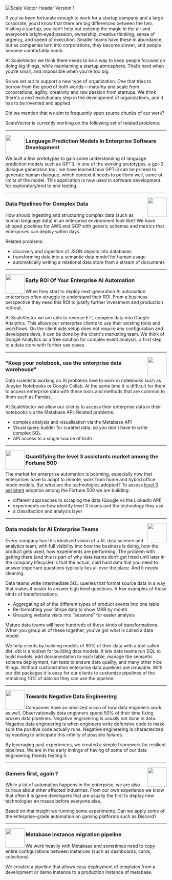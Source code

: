 ![Scale Vector Header Version 1](https://github.com/scale-vector/.github/blob/main/Scale-Vector-Web-Banner-2.jpg)
 
If you’ve been fortunate enough to work for a startup company and a large corporate, you’d know that there are big differences between the two. Visiting a startup, you can’t help but noticing the magic in the air and everyone’s bright-eyed passion, ownership, creative thinking, sense of urgency, and speed of execution. Smaller teams have these in abundance, but as companies turn into corporations, they become slower, and people become comfortably numb.

At ScaleVector we think there needs to be a way to keep people focused on doing big things, while maintaining a startup atmosphere. That’s hard when you’re small, and impossible when you’re too big.

So we set out to support a new type of organization. One that tries to borrow from the good of both worlds — maturity and scale from corporations; agility, creativity and raw passion from startups. We think there's a next evolutionary step in the development of organizations, and it has to be invented and applied.

Did we mention that we aim to frequently open source chunks of our work? 

ScaleVector is currently working on the following set of related problems:

 ---
 
 <p>
  <img width="60" align='left' src="https://github.com/scale-vector/.github/blob/main/circle-1.png">
</p>
 
### Language Prediction Models In Enterprise Software Development 

We built a few prototypes to gain some understanding of language prediction models such as GPT3. In one of the working prototypes, a gpt-3 dialogue generation tool, we have learned how GPT-3 can be primed to generate human dialogue, which context it needs to perform well, some of limits of the model.
This application is now used in software development for exploratory/end to end testing.

 ---
 
 <p>
  <img width="60" align='right' src="https://github.com/scale-vector/.github/blob/main/circle-2.png">
</p>
 
### Data Pipelines For Complex Data

How should ingesting and structuring complex data (such as human language data) in an enterprise environment look like? 
We have shipped pipelines for AWS and GCP with generic schemas and metrics that enterprises can deploy within days.

Related problems:
- discovery and ingestion of JSON objects into databases
- transforming data into a semantic data model for human usage
- automatically writing a relational data store from a stream of documents

 ---
 
 <p>
  <img width="60" align='left' src="https://github.com/scale-vector/.github/blob/main/circle-7.png">
</p>
 
### Early ROI Of Your Enterprise AI Automation

When they start to deploy next-genaration AI automation enterprises often struggle to understand their ROI. From a business perspective they need this ROI to justify further investment and production roll-out.

At ScaleVector we are able to reverse ETL complex data into Google Analytics. This allows our enterprise clients to use their existing tools and workflows. 
On the client side setup does not require any configuration and developers devs, it can be done by the client's marketing team. We think of Google Analytics as a free solution for complex event analysis, a first step to a data store with further use cases.
 
 ---
 
 <p>
  <img width="60" align='right' src="https://github.com/scale-vector/.github/blob/main/circle-8.png">
</p>
 
### "Keep your notebook, use the enterprise data warehouse"  

Data scientists working on AI problems love to work in notebooks such as Jupyter Notebooks or Google Collab. 
At the same time it is difficult for them to access enterprise data with these tools and methods that are common to them such as Pandas.  

At ScaleVector we allow our clients to access their enterprise data in their notebooks via the Metabase API. 
Related problems:

- complex analysis and visualisation via the Metabase API
- Visual query builder for curated data, so you don't have to write complex SQL
- API access to a single source of truth

 ---
 
 <p>
  <img width="60" align='left' src="https://github.com/scale-vector/.github/blob/main/circle-4.png">
</p>
 
### Quantifying the level 3 assistants market among the Fortune 500  

The market for enterprise automation is booming, especially now that enterprises have to adapt to remote, work from home and hybrid office mode models. 
But what are the technologies adopted? To assess [level 3 assistant](https://rasa.com/blog/5-levels-of-conversational-ai-2020-update/) adoption among the Fortune 500 we are building:
- different approaches to scraping the data (Google vs the Linkedin API)
- experiments on how identify level 3 teams and the technology they use
- a classifaction and analysis layer

 ---
 
 <p>
  <img width="60" align='right' src="https://github.com/scale-vector/.github/blob/main/circle-3.png">
</p>
 
### Data models for AI Enterprise Teams  

Every company has this idealized vision of a AI, data science and analytics team, with full visibility into how the business is doing, how the product gets used, how experiments are performing. The problem with getting there (and this is part of why data teams don’t get hired until later in the company lifecycle) is that the actual, cold hard data that you need to answer important questions typically lies all over the place. And it needs cleaning. 

Data teams write intermediate SQL queries that format source data in a way that makes it easier to answer  high level questions. A few examples of those kinds of transformations:
- Aggregating all of the different types of product events into one table
- Re-formatting your Stripe data to show MRR by month
- Grouping website visits into “sessions” for easier analysis

Mature data teams will have hundreds of these kinds of transformations. When you group all of these together, you’ve got what is called a data model.

We help clients by building models of 90% of their data with a tool called dbt. dbt is a toolset for building data models. It lets data teams run SQL to build models, add documentation to each table, manage the semantic schema deployment, run tests to ensure data quality, and many other nice things. Without customization enterprise data pipelines are unusable. With our dbt packages it is easy for our clients to customize pipelines of the remaining 10% of data so they can use the pipeline.

 ---
 
 <p>
  <img width="60" align='left' src="https://github.com/scale-vector/.github/blob/main/circle-6.png">
</p>
 
### Towards Negative Data Engineering  

Companies have an idealized vision of how data engineers work, as well. Observationally data enginners spend 50% of their time fixing broken data pipelines. Negative engineering is usually not done in data. Negative data engineering is when engineers write defensive code to make sure the positive code actually runs. Negative engineering is characterized by needing to anticipate this infinity of possible failures.

By leveraging past experiences, we created a simple framework for resilient pipelines. We are in the early innings of having of some of our data engineering friends testing it. 

 ---
 
 <p>
  <img width="60" align='right' src="https://github.com/scale-vector/.github/blob/main/circle-5.png">
</p>

### Gamers first, again ?   

While a lot of automation happens in the enterprise, we are also curious about other affected industries. From our own experience we know that often it is game developers that are usually the first to deploy new technologies en masse before everyone else. 

Based on that insight we running some experiments. Can we apply some of the enterprise-grade automation on gaming platforms such as Discord?  

 ---
 
 <p>
  <img width="60" align='left' src="https://github.com/scale-vector/.github/blob/main/circle-8.png">
</p>
 
### Metabase instance migration pipeline

We work heavily with Metabase and sometimes need to copy entire configurations between instances (such as dashboards, cards, colections)

We created a pipeline that allows easy deployment of templates from a development or demo instance to a production instance of metabase.
